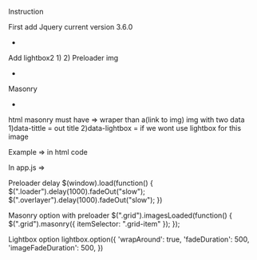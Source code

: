 Instruction

First add Jquery current version 3.6.0
- <script src="https://ajax.googleapis.com/ajax/libs/jquery/2.1.1/jquery.min.js"></script>
Add lightbox2
1)<link rel="stylesheet" href="https://cdnjs.cloudflare.com/ajax/libs/lightbox2/2.8.2/css/lightbox.css">
2)<script src="https://cdnjs.cloudflare.com/ajax/libs/lightbox2/2.8.2/js/lightbox.min.js"></script>
Preloader img 
- <script src="https://unpkg.com/imagesloaded@4/imagesloaded.pkgd.min.js"></script>
Masonry 
- <script src="https://unpkg.com/masonry-layout@4/dist/masonry.pkgd.min.js"></script>

html masonry must have =>
wraper than a(link to img) img with two data
1)data-tittle = out title
2)data-lightbox = if we wont use lightbox for this image

Example => in html code

In app.js => 

Preloader delay 
$(window).load(function() {
    $(".loader").delay(1000).fadeOut("slow");
    $(".overlayer").delay(1000).fadeOut("slow");
})

Masonry option with preloader 
$(".grid").imagesLoaded(function() {
    $(".grid").masonry({
        itemSelector: ".grid-item"
    });
});

Lightbox option 
lightbox.option({
    'wrapAround': true,
    'fadeDuration': 500,
    'imageFadeDuration': 500,
})
